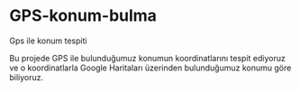 GPS-konum-bulma
===============

Gps ile konum tespiti

Bu  projede GPS ile bulunduğumuz konumun koordinatlarını 
tespit ediyoruz ve o koordinatlarla Google Haritaları 
üzerinden bulunduğumuz konumu göre biliyoruz.
